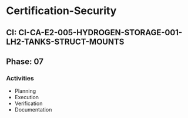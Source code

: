 # Certification-Security

## CI: CI-CA-E2-005-HYDROGEN-STORAGE-001-LH2-TANKS-STRUCT-MOUNTS
## Phase: 07

### Activities
- Planning
- Execution
- Verification
- Documentation
